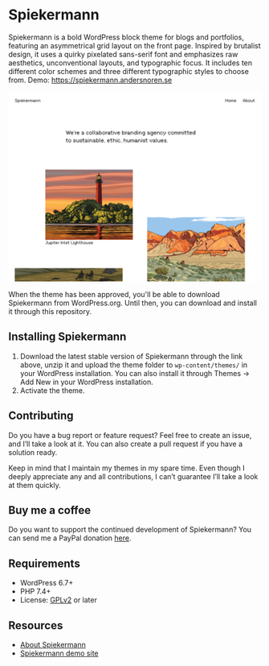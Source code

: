 # Spiekermann

Spiekermann is a bold WordPress block theme for blogs and portfolios, featuring an asymmetrical grid layout on the front page. Inspired by brutalist design, it uses a quirky pixelated sans-serif font and emphasizes raw aesthetics, unconventional layouts, and typographic focus. It includes ten different color schemes and three different typographic styles to choose from. Demo: https://spiekermann.andersnoren.se

![Spiekermann](https://github.com/andersnoren/spiekermann/blob/main/screenshot.png)

When the theme has been approved, you'll be able to download Spiekermann from WordPress.org. Until then, you can download and install it through this repository.

## Installing Spiekermann
1. Download the latest stable version of Spiekermann through the link above, unzip it and upload the theme folder to `wp-content/themes/` in your WordPress installation. You can also install it through Themes → Add New in your WordPress installation.
2. Activate the theme.

## Contributing
Do you have a bug report or feature request? Feel free to create an issue, and I’ll take a look at it. You can also create a pull request if you have a solution ready. 

Keep in mind that I maintain my themes in my spare time. Even though I deeply appreciate any and all contributions, I can’t guarantee I’ll take a look at them quickly.

## Buy me a coffee
Do you want to support the continued development of Spiekermann? You can send me a PayPal donation [here](https://www.paypal.com/cgi-bin/webscr?cmd=_donations&business=anders%40andersnoren%2ese&lc=US&item_name=Free%20WordPress%20Themes%20from%20Anders%20Noren&currency_code=USD&bn=PP%2dDonationsBF%3abtn_donateCC_LG%2egif%3aNonHosted).

## Requirements
- WordPress 6.7+
- PHP 7.4+
- License: [GPLv2](https://www.gnu.org/licenses/gpl-2.0.html) or later

## Resources
- [About Spiekermann](https://andersnoren.se/teman/spiekermann-wordpress-theme/)
- [Spiekermann demo site](https://spiekermann.andersnoren.se/)
